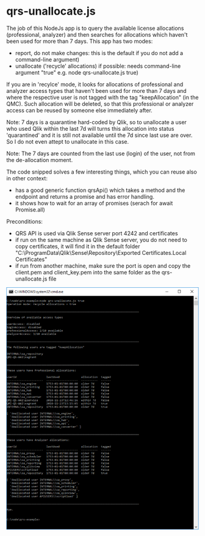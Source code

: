 # qrs-unallocate.js

The job of this NodeJs app is to query the available license allocations (professional, analyzer) and then searches for allocations which haven't been used for more than 7 days. This app has two modes:
 * report, do not make changes: this is the default if you do not add a command-line argument)
 * unallocate ('recycle' allocations) if possible: needs command-line argument "true" e.g. node qrs-unallocate.js true)

If you are in 'recylce' mode, it looks for allocations of professional and analyzer access types that haven't been used for more than 7 days and where the respective user is not  tagged with the tag "keepAllocation" (in the QMC). Such allocation will be deleted, so that this professional or analyzer access can be reused by someone else immediately after. 

Note: 7 days is a quarantine hard-coded by Qlik, so to unallocate a user who used Qlik within the last 7d will turns this allocation into status 'quarantined' and it is still not available until the 7d since last use are over. So I do not even attept to unallocate in this case.

Note: The 7 days are counted from the last use (login) of the user, not from the de-allocation moment.

The code snipped solves a few interesting things, which you can reuse also in other context:
 * has a good generic function qrsApi() which takes a method and the endpoint and returns a promise and has error handling.
 * it shows how to wait for an array of promises (serach for await Promise.all)
 
Preconditions:
 * QRS API is used via Qlik Sense server port 4242 and certificates
 * if run on the same machine as Qlik Sense server, you do not need to copy certificates, it will find it in the default folder "C:\ProgramData\Qlik\Sense\Repository\Exported Certificates\.Local Certificates"
 * if run from another machine, make sure the port is open and copy the client.pem and client_key.pem into the same folder as the qrs-unallocate.js file
 
 ![](https://github.com/ChristofSchwarz/pics/raw/master/screenshot-qrs-dealloc.png "screenshot")
